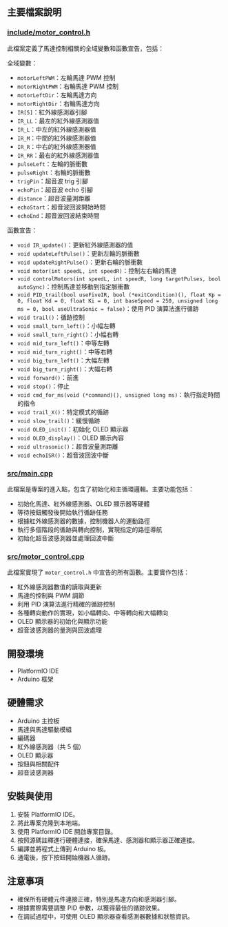 ## 主要檔案說明

### [include/motor_control.h](include/motor_control.h)

此檔案定義了馬達控制相關的全域變數和函數宣告，包括：

全域變數：

- `motorLeftPWM`：左輪馬達 PWM 控制
- `motorRightPWM`：右輪馬達 PWM 控制
- `motorLeftDir`：左輪馬達方向
- `motorRightDir`：右輪馬達方向
- `IR[5]`：紅外線感測器引腳
- `IR_LL`：最左的紅外線感測器值
- `IR_L`：中左的紅外線感測器值
- `IR_M`：中間的紅外線感測器值
- `IR_R`：中右的紅外線感測器值
- `IR_RR`：最右的紅外線感測器值
- `pulseLeft`：左輪的脈衝數
- `pulseRight`：右輪的脈衝數
- `trigPin`：超音波 trig 引腳
- `echoPin`：超音波 echo 引腳
- `distance`：超音波量測距離
- `echoStart`：超音波回波開始時間
- `echoEnd`：超音波回波結束時間

函數宣告：

- `void IR_update()`：更新紅外線感測器的值
- `void updateLeftPulse()`：更新左輪的脈衝數
- `void updateRightPulse()`：更新右輪的脈衝數
- `void motor(int speedL, int speedR)`：控制左右輪的馬達
- `void controlMotors(int speedL, int speedR, long targetPulses, bool autoSync)`：控制馬達並移動到指定脈衝數
- `void PID_trail(bool useFiveIR, bool (*exitCondition)(), float Kp = 0, float Kd = 0, float Ki = 0, int baseSpeed = 250, unsigned long ms = 0, bool useUltraSonic = false)`：使用 PID 演算法進行循跡
- `void trail()`：循跡控制
- `void small_turn_left()`：小幅左轉
- `void small_turn_right()`：小幅右轉
- `void mid_turn_left()`：中等左轉
- `void mid_turn_right()`：中等右轉
- `void big_turn_left()`：大幅左轉
- `void big_turn_right()`：大幅右轉
- `void forward()`：前進
- `void stop()`：停止
- `void cmd_for_ms(void (*command)(), unsigned long ms)`：執行指定時間的指令
- `void trail_X()`：特定模式的循跡
- `void slow_trail()`：緩慢循跡
- `void OLED_init()`：初始化 OLED 顯示器
- `void OLED_display()`：OLED 顯示內容
- `void ultrasonic()`：超音波量測距離
- `void echoISR()`：超音波回波中斷

### [src/main.cpp](src/main.cpp)

此檔案是專案的進入點，包含了初始化和主循環邏輯。主要功能包括：

- 初始化馬達、紅外線感測器、OLED 顯示器等硬體
- 等待按鈕觸發後開始執行循跡任務
- 根據紅外線感測器的數據，控制機器人的運動路徑
- 執行多個階段的循跡與轉向控制，實現指定的路徑導航
- 初始化超音波感測器並處理回波中斷

### [src/motor_control.cpp](src/motor_control.cpp)

此檔案實現了 `motor_control.h` 中宣告的所有函數。主要實作包括：

- 紅外線感測器數值的讀取與更新
- 馬達的控制與 PWM 調節
- 利用 PID 演算法進行精確的循跡控制
- 各種轉向動作的實現，如小幅轉向、中等轉向和大幅轉向
- OLED 顯示器的初始化與顯示功能
- 超音波感測器的量測與回波處理

## 開發環境

- PlatformIO IDE
- Arduino 框架

## 硬體需求

- Arduino 主控板
- 馬達與馬達驅動模組
- 編碼器
- 紅外線感測器（共 5 個）
- OLED 顯示器
- 按鈕與相關配件
- 超音波感測器

## 安裝與使用

1. 安裝 PlatformIO IDE。
2. 將此專案克隆到本地端。
3. 使用 PlatformIO IDE 開啟專案目錄。
4. 按照源碼註釋進行硬體連接，確保馬達、感測器和顯示器正確連接。
5. 編譯並將程式上傳到 Arduino 板。
6. 通電後，按下按鈕開始機器人循跡。

## 注意事項

- 確保所有硬體元件連接正確，特別是馬達方向和感測器引腳。
- 根據實際需要調整 PID 參數，以獲得最佳的循跡效果。
- 在調試過程中，可使用 OLED 顯示器查看感測器數據和狀態資訊。
